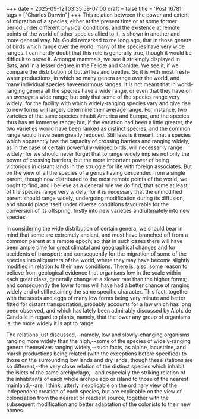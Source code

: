 +++
date = 2025-09-12T03:35:59-07:00
draft = false
title = 'Post 16781'
tags = ["Charles Darwin"]
+++
This relation between the power and extent of migration of a species, either at the present time or at some former period under different physical conditions, and the existence at remote points of the world of other species allied to it, is shown in another and more general way. Mr. Gould remarked to me long ago, that in those genera of birds which range over the world, many of the species have very wide ranges. I can hardly doubt that this rule is generally true, though it would be difficult to prove it. Amongst mammals, we see it strikingly displayed in Bats, and in a lesser degree in the Felidæ and Canidæ. We see it, if we compare the distribution of butterflies and beetles. So it is with most fresh-water productions, in which so many genera range over the world, and many individual species haveenormous ranges. It is not meant that in world-ranging genera all the species have a wide range, or even that they have on an _average_ a wide range; but only that some of the species range very widely; for the facility with which widely-ranging species vary and give rise to new forms will largely determine their average range. For instance, two varieties of the same species inhabit America and Europe, and the species thus has an immense range; but, if the variation had been a little greater, the two varieties would have been ranked as distinct species, and the common range would have been greatly reduced. Still less is it meant, that a species which apparently has the capacity of crossing barriers and ranging widely, as in the case of certain powerfully-winged birds, will necessarily range widely; for we should never forget that to range widely implies not only the power of crossing barriers, but the more important power of being victorious in distant lands in the struggle for life with foreign associates. But on the view of all the species of a genus having descended from a single parent, though now distributed to the most remote points of the world, we ought to find, and I believe as a general rule we do find, that some at least of the species range very widely; for it is necessary that the unmodified parent should range widely, undergoing modification during its diffusion, and should place itself under diverse conditions favourable for the conversion of its offspring, firstly into new varieties and ultimately into new species.

In considering the wide distribution of certain genera, we should bear in mind that some are extremely ancient, and must have branched off from a common parent at a remote epoch; so that in such cases there will have been ample time for great climatal and geographical changes and for accidents of transport; and consequently for the migration of some of the species into allquarters of the world, where they may have become slightly modified in relation to their new conditions. There is, also, some reason to believe from geological evidence that organisms low in the scale within each great class, generally change at a slower rate than the higher forms; and consequently the lower forms will have had a better chance of ranging widely and of still retaining the same specific character. This fact, together with the seeds and eggs of many low forms being very minute and better fitted for distant transportation, probably accounts for a law which has long been observed, and which has lately been admirably discussed by Alph. de Candolle in regard to plants, namely, that the lower any group of organisms is, the more widely it is apt to range.

The relations just discussed,--namely, low and slowly-changing organisms ranging more widely than the high,--some of the species of widely-ranging genera themselves ranging widely,--such facts, as alpine, lacustrine, and marsh productions being related (with the exceptions before specified) to those on the surrounding low lands and dry lands, though these stations are so different,--the very close relation of the distinct species which inhabit the islets of the same archipelago,--and especially the striking relation of the inhabitants of each whole archipelago or island to those of the nearest mainland,--are, I think, utterly inexplicable on the ordinary view of the independent creation of each species, but are explicable on the view of colonisation from the nearest or readiest source, together with the subsequent modification and better adaptation of the colonists to their new homes.
